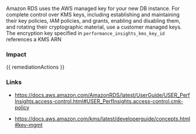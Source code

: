 
Amazon RDS uses the AWS managed key for your new DB instance. For complete control over KMS keys, including establishing and maintaining their key policies, IAM policies, and grants, enabling and disabling them, and rotating their cryptographic material, use a customer managed keys.
The encryption key specified in `performance_insights_kms_key_id` references a KMS ARN


### Impact
<!-- Add Impact here -->

<!-- DO NOT CHANGE -->
{{ remediationActions }}

### Links
- https://docs.aws.amazon.com/AmazonRDS/latest/UserGuide/USER_PerfInsights.access-control.html#USER_PerfInsights.access-control.cmk-policy

- https://docs.aws.amazon.com/kms/latest/developerguide/concepts.html#key-mgmt


